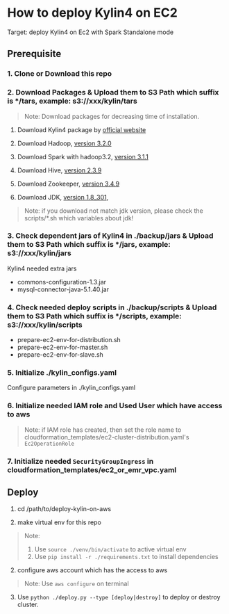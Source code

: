 # How to deploy Kylin4 on EC2

Target: deploy Kylin4 on Ec2 with Spark Standalone mode

## Prerequisite

### 1. Clone or Download this repo

### 2. Download Packages & Upload them to S3 Path which suffix is */tars, example: s3://xxx/kylin/tars

> Note: Download packages for decreasing time of installation.

1. Download Kylin4 package by [official website](https://kylin.apache.org/download/)

2. Download Hadoop, [version 3.2.0](https://archive.apache.org/dist/hadoop/common/hadoop-3.2.0/hadoop-3.2.0.tar.gz)

3. Download Spark with hadoop3.2, [version 3.1.1](https://archive.apache.org/dist/spark/spark-3.1.1/spark-3.1.1-bin-hadoop3.2.tgz)

4. Download Hive, [version 2.3.9](https://archive.apache.org/dist/hive/hive-2.3.9/apache-hive-2.3.9-bin.tar.gz)

5. Download Zookeeper, [version 3.4.9](https://archive.apache.org/dist/zookeeper/zookeeper-3.4.9/zookeeper-3.4.9.tar.gz)

6. Download JDK, [version 1.8_301](https://www.oracle.com/java/technologies/downloads/#java8),

> Note: if you download not match jdk version, please check the scripts/*.sh which variables about jdk!

### 3. Check dependent jars of Kylin4 in ./backup/jars & Upload them to S3 Path which suffix is */jars, example: s3://xxx/kylin/jars

Kylin4 needed extra jars

- commons-configuration-1.3.jar
- mysql-connector-java-5.1.40.jar

### 4. Check needed deploy scripts in ./backup/scripts & Upload them to S3 Path which suffix is */scripts, example: s3://xxx/kylin/scripts

- prepare-ec2-env-for-distribution.sh
- prepare-ec2-env-for-master.sh
- prepare-ec2-env-for-slave.sh

### 5. Initialize ./kylin_configs.yaml

Configure parameters in ./kylin_configs.yaml

### 6. Initialize needed IAM role and Used User which have access to aws

> Note: if IAM role has created, then set the role name to cloudformation_templates/ec2-cluster-distribution.yaml's `Ec2OperationRole`

### 7. Initialize needed `SecurityGroupIngress` in cloudformation_templates/ec2_or_emr_vpc.yaml

## Deploy

1. cd /path/to/deploy-kylin-on-aws

2. make virtual env for this repo

> Note: 
>   1. Use `source ./venv/bin/activate` to active virtual env
>   2. Use `pip install -r ./requirements.txt` to install dependencies

2. configure aws account which has the access to aws

> Note: Use `aws configure` on terminal

3. Use `python ./deploy.py --type [deploy|destroy]` to deploy or destroy cluster.
